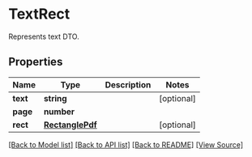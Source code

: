 ﻿# TextRect
Represents text DTO.

## Properties
Name | Type | Description | Notes
------------ | ------------- | ------------- | -------------
**text** | **string** |  | [optional]
**page** | **number** |  | 
**rect** | [**RectanglePdf**](RectanglePdf.md) |  | [optional]

[[Back to Model list]](../README.md#documentation-for-models) [[Back to API list]](../README.md#documentation-for-api-endpoints) [[Back to README]](../README.md) [[View Source]](../src/models/textRect.ts)

